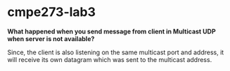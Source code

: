 # cmpe273-lab3

**What happened when you send message from client in Multicast UDP when server is not available?**

Since, the client is also listening on the same multicast port and address, it will receive its own datagram which was sent to the multicast address.
